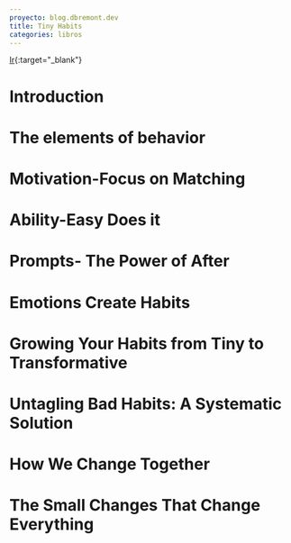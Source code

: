```yaml
---
proyecto: blog.dbremont.dev
title: Tiny Habits
categories: libros
---
```


[Ir](https://jakevdp.github.io/PythonDataScienceHandbook/){:target="_blank"}

<!--more-->

# Introduction
# The elements of behavior
# Motivation-Focus on Matching
# Ability-Easy Does it
# Prompts- The Power of After
# Emotions Create Habits
# Growing Your Habits from Tiny to Transformative
# Untagling Bad Habits: A Systematic Solution
# How We Change Together
# The Small Changes That Change Everything